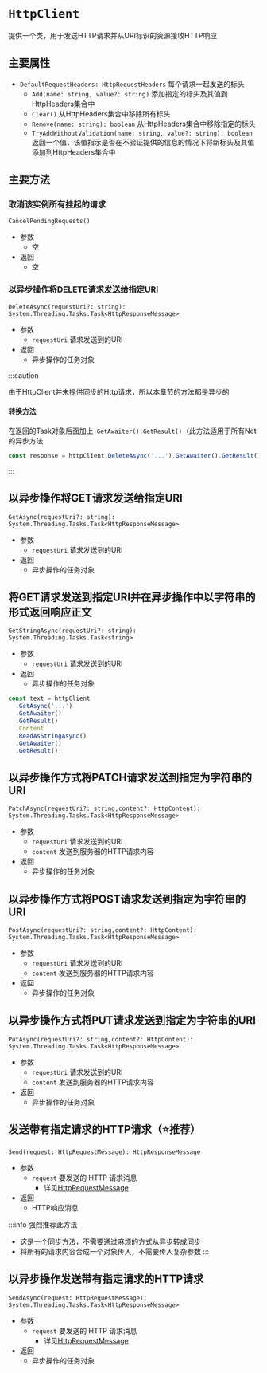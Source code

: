 # `HttpClient`

提供一个类，用于发送HTTP请求并从URI标识的资源接收HTTP响应

## 主要属性

- `DefaultRequestHeaders: HttpRequestHeaders` 每个请求一起发送的标头
  - `Add(name: string, value?: string)` 添加指定的标头及其值到HttpHeaders集合中
  - `Clear()` 从HttpHeaders集合中移除所有标头
  - `Remove(name: string): boolean` 从HttpHeaders集合中移除指定的标头
  - `TryAddWithoutValidation(name: string, value?: string): boolean` 返回一个值，该值指示是否在不验证提供的信息的情况下将新标头及其值添加到HttpHeaders集合中

## 主要方法

### 取消该实例所有挂起的请求

`CancelPendingRequests()`

- 参数
  - 空
- 返回
  - 空

### 以异步操作将DELETE请求发送给指定URI

`DeleteAsync(requestUri?: string): System.Threading.Tasks.Task<HttpResponseMessage>`

- 参数
  - `requestUri` 请求发送到的URI
- 返回
  - 异步操作的任务对象

:::caution

由于HttpClient并未提供同步的Http请求，所以本章节的方法都是异步的

#### 转换方法

在返回的Task对象后面加上`.GetAwaiter().GetResult()`（此方法适用于所有Net的异步方法

```js
const response = httpClient.DeleteAsync('...').GetAwaiter().GetResult();
```

:::

## 以异步操作将GET请求发送给指定URI

`GetAsync(requestUri?: string): System.Threading.Tasks.Task<HttpResponseMessage>`

- 参数
  - `requestUri` 请求发送到的URI
- 返回
  - 异步操作的任务对象

## 将GET请求发送到指定URI并在异步操作中以字符串的形式返回响应正文

`GetStringAsync(requestUri?: string): System.Threading.Tasks.Task<string>`

- 参数
  - `requestUri` 请求发送到的URI
- 返回
  - 异步操作的任务对象

```js title='等价代码'
const text = httpClient
  .GetAsync('...')
  .GetAwaiter()
  .GetResult()
  .Content
  .ReadAsStringAsync()
  .GetAwaiter()
  .GetResult();
```

## 以异步操作方式将PATCH请求发送到指定为字符串的URI

`PatchAsync(requestUri?: string,content?: HttpContent): System.Threading.Tasks.Task<HttpResponseMessage>`

- 参数
  - `requestUri` 请求发送到的URI
  - `content` 发送到服务器的HTTP请求内容
- 返回
  - 异步操作的任务对象

## 以异步操作方式将POST请求发送到指定为字符串的URI

`PostAsync(requestUri?: string,content?: HttpContent): System.Threading.Tasks.Task<HttpResponseMessage>`

- 参数
  - `requestUri` 请求发送到的URI
  - `content` 发送到服务器的HTTP请求内容
- 返回
  - 异步操作的任务对象

## 以异步操作方式将PUT请求发送到指定为字符串的URI

`PutAsync(requestUri?: string,content?: HttpContent): System.Threading.Tasks.Task<HttpResponseMessage>`

- 参数
  - `requestUri` 请求发送到的URI
  - `content` 发送到服务器的HTTP请求内容
- 返回
  - 异步操作的任务对象

## 发送带有指定请求的HTTP请求（⭐推荐）

`Send(request: HttpRequestMessage): HttpResponseMessage`

- 参数
  - `request` 要发送的 HTTP 请求消息
    - 详见[HttpRequestMessage](System.Net.Http.HttpRequestMessage)
- 返回
  - HTTP响应消息

:::info
强烈推荐此方法

- 这是一个同步方法，不需要通过麻烦的方式从异步转成同步
- 将所有的请求内容合成一个对象传入，不需要传入复杂参数
:::

## 以异步操作发送带有指定请求的HTTP请求

`SendAsync(request: HttpRequestMessage): System.Threading.Tasks.Task<HttpResponseMessage>`

- 参数
  - `request` 要发送的 HTTP 请求消息
    - 详见[HttpRequestMessage](System.Net.Http.HttpRequestMessage)
- 返回
  - 异步操作的任务对象
